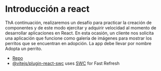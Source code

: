 # Introducción a react

ThA continuación, realizaremos un desafío para practicar la creación de componentes y de este modo ejercitar y adquirir velocidad al momento de desarrollar aplicaciones en React.
En esta ocasión, un cliente nos solicita una aplicación que funcione como galería de imágenes para mostrar los perritos que se encuentran en adopción. La app debe llevar por nombre Adopta un perrito.

- [Repo](https://github.com/fisaavedrae/adopta-un-perrito) 
- [@vitejs/plugin-react-swc](https://github.com/vitejs/vite-plugin-react-swc) uses [SWC](https://swc.rs/) for Fast Refresh
